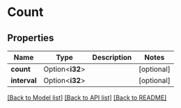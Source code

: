 # Count

## Properties

Name | Type | Description | Notes
------------ | ------------- | ------------- | -------------
**count** | Option<**i32**> |  | [optional]
**interval** | Option<**i32**> |  | [optional]

[[Back to Model list]](../README.md#documentation-for-models) [[Back to API list]](../README.md#documentation-for-api-endpoints) [[Back to README]](../README.md)


